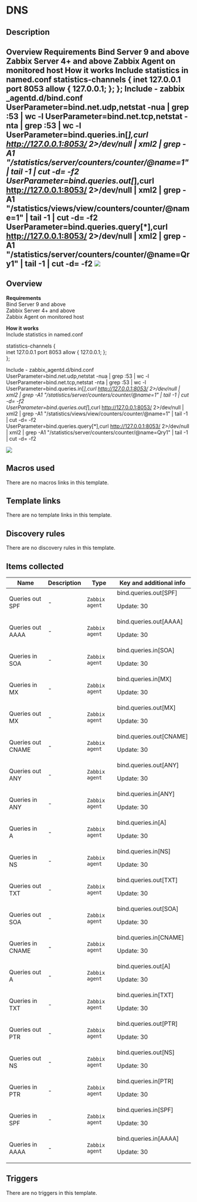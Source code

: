 # DNS

## Description

## Overview **Requirements** Bind Server 9 and above Zabbix Server 4+ and above Zabbix Agent on monitored host **How it works** Include statistics in named.conf statistics-channels { inet 127.0.0.1 port 8053 allow { 127.0.0.1; }; }; Include - zabbix _agentd.d/bind.conf UserParameter=bind.net.udp,netstat -nua | grep :53 | wc -l UserParameter=bind.net.tcp,netstat -nta | grep :53 | wc -l UserParameter=bind.queries.in[*],curl http://127.0.0.1:8053/ 2>/dev/null | xml2 | grep -A1 "/statistics/server/counters/counter/@name=$1$" | tail -1 | cut -d= -f2 UserParameter=bind.queries.out[*],curl http://127.0.0.1:8053/ 2>/dev/null | xml2 | grep -A1 "/statistics/views/view/counters/counter/@name=$1$" | tail -1 | cut -d= -f2 UserParameter=bind.queries.query[*],curl http://127.0.0.1:8053/ 2>/dev/null | xml2 | grep -A1 "/statistics/server/counters/counter/@name=Qry$1$" | tail -1 | cut -d= -f2 ![](http://img.dzek.ru/images/dns.jpg) 

## Overview

**Requirements**  
 Bind Server 9 and above  
 Zabbix Server 4+ and above  
 Zabbix Agent on monitored host  
  
  
**How it works**  
Include statistics in named.conf  
  
statistics-channels {  
 inet 127.0.0.1 port 8053 allow { 127.0.0.1; };  
 };


Include - zabbix\_agentd.d/bind.conf  
UserParameter=bind.net.udp,netstat -nua | grep :53 | wc -l  
UserParameter=bind.net.tcp,netstat -nta | grep :53 | wc -l  
UserParameter=bind.queries.in[*],curl http://127.0.0.1:8053/ 2>/dev/null | xml2 | grep -A1 "/statistics/server/counters/counter/@name=$1$" | tail -1 | cut -d= -f2  
UserParameter=bind.queries.out[*],curl http://127.0.0.1:8053/ 2>/dev/null | xml2 | grep -A1 "/statistics/views/view/counters/counter/@name=$1$" | tail -1 | cut -d= -f2  
UserParameter=bind.queries.query[*],curl http://127.0.0.1:8053/ 2>/dev/null | xml2 | grep -A1 "/statistics/server/counters/counter/@name=Qry$1$" | tail -1 | cut -d= -f2


![](http://img.dzek.ru/images/dns.jpg)



## Macros used

There are no macros links in this template.

## Template links

There are no template links in this template.

## Discovery rules

There are no discovery rules in this template.

## Items collected

|Name|Description|Type|Key and additional info|
|----|-----------|----|----|
|Queries out SPF|<p>-</p>|`Zabbix agent`|bind.queries.out[SPF]<p>Update: 30</p>|
|Queries out AAAA|<p>-</p>|`Zabbix agent`|bind.queries.out[AAAA]<p>Update: 30</p>|
|Queries in SOA|<p>-</p>|`Zabbix agent`|bind.queries.in[SOA]<p>Update: 30</p>|
|Queries in MX|<p>-</p>|`Zabbix agent`|bind.queries.in[MX]<p>Update: 30</p>|
|Queries out MX|<p>-</p>|`Zabbix agent`|bind.queries.out[MX]<p>Update: 30</p>|
|Queries out CNAME|<p>-</p>|`Zabbix agent`|bind.queries.out[CNAME]<p>Update: 30</p>|
|Queries out ANY|<p>-</p>|`Zabbix agent`|bind.queries.out[ANY]<p>Update: 30</p>|
|Queries in ANY|<p>-</p>|`Zabbix agent`|bind.queries.in[ANY]<p>Update: 30</p>|
|Queries in A|<p>-</p>|`Zabbix agent`|bind.queries.in[A]<p>Update: 30</p>|
|Queries in NS|<p>-</p>|`Zabbix agent`|bind.queries.in[NS]<p>Update: 30</p>|
|Queries out TXT|<p>-</p>|`Zabbix agent`|bind.queries.out[TXT]<p>Update: 30</p>|
|Queries out SOA|<p>-</p>|`Zabbix agent`|bind.queries.out[SOA]<p>Update: 30</p>|
|Queries in CNAME|<p>-</p>|`Zabbix agent`|bind.queries.in[CNAME]<p>Update: 30</p>|
|Queries out A|<p>-</p>|`Zabbix agent`|bind.queries.out[A]<p>Update: 30</p>|
|Queries in TXT|<p>-</p>|`Zabbix agent`|bind.queries.in[TXT]<p>Update: 30</p>|
|Queries out PTR|<p>-</p>|`Zabbix agent`|bind.queries.out[PTR]<p>Update: 30</p>|
|Queries out NS|<p>-</p>|`Zabbix agent`|bind.queries.out[NS]<p>Update: 30</p>|
|Queries in PTR|<p>-</p>|`Zabbix agent`|bind.queries.in[PTR]<p>Update: 30</p>|
|Queries in SPF|<p>-</p>|`Zabbix agent`|bind.queries.in[SPF]<p>Update: 30</p>|
|Queries in AAAA|<p>-</p>|`Zabbix agent`|bind.queries.in[AAAA]<p>Update: 30</p>|
## Triggers

There are no triggers in this template.

